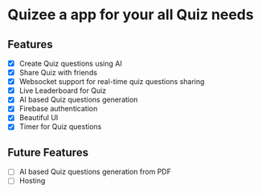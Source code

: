 # Quizee a app for your all Quiz needs

## Features

- [x] Create Quiz questions using AI
- [x] Share Quiz with friends
- [x] Websocket support for real-time quiz questions sharing
- [x] Live Leaderboard for Quiz
- [x] AI based Quiz questions generation
- [x] Firebase authentication
- [x] Beautiful UI
- [x] Timer for Quiz questions

## Future Features

- [ ] AI based Quiz questions generation from PDF
- [ ] Hosting